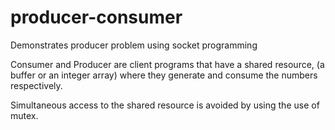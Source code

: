 # producer-consumer

Demonstrates producer problem using socket programming

Consumer and Producer are client programs that have a shared resource, (a buffer or an integer array) where they generate and consume the numbers respectively.

Simultaneous access to the shared resource is avoided by using the use of mutex.
